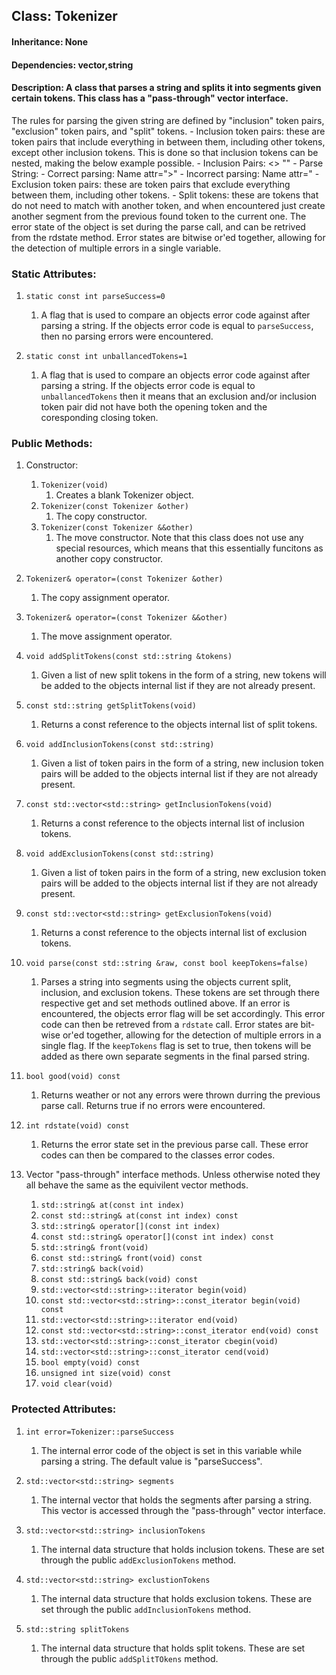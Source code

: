 ## Class: Tokenizer
#### Inheritance: None
#### Dependencies: vector,string
#### Description: A class that parses a string and splits it into segments given certain tokens. This class has a "pass-through" vector interface.

The rules for parsing the given string are defined by "inclusion" token pairs, "exclusion" token pairs, and "split" tokens.
	- Inclusion token pairs: these are token pairs that include everything in between them, including other tokens, except other inclusion tokens. This is done so that inclusion tokens can be nested, making the below example possible.
		- Inclusion Pairs: 	<> ""
		- Parse String:		<Name attr=">">
		- Correct parsing:	Name attr=">"
		- Incorrect parsing: 	Name attr="
	- Exclusion token pairs: these are token pairs that exclude everything between them, including other tokens.
	- Split tokens: these are tokens that do not need to match with another token, and when encountered just create another segment from the previous found token to the current one.
The error state of the object is set during the parse call, and can be retrived from the rdstate method. Error states are bitwise or'ed together, allowing for the detection of multiple errors in a single variable.

### Static Attributes:
1. ```static const int parseSuccess=0```
	1. A flag that is used to compare an objects error code against after parsing a string. If the objects error code is equal to ```parseSuccess```, then no parsing errors were encountered.

1. ```static const int unballancedTokens=1```
	1. A flag that is used to compare an objects error code against after parsing a string. If the objects error code is equal to ```unballancedTokens``` then it means that an exclusion and/or inclusion token pair did not have both the opening token and the coresponding closing token.

### Public Methods:
1. Constructor:
	1. ```Tokenizer(void)```
		1. Creates a blank Tokenizer object.
	1. ```Tokenizer(const Tokenizer &other)```
		1. The copy constructor.
	1. ```Tokenizer(const Tokenizer &&other)```
		1. The move constructor. Note that this class does not use any special resources, which means that this essentially funcitons as another copy constructor.

1. ```Tokenizer& operator=(const Tokenizer &other)```
	1. The copy assignment operator.

1. ```Tokenizer& operator=(const Tokenizer &&other)```
	1. The move assignment operator.

1. ```void addSplitTokens(const std::string &tokens)```
	1. Given a list of new split tokens in the form of a string, new tokens will be added to the objects internal list if they are not already present.

1. ```const std::string getSplitTokens(void)```
	1. Returns a const reference to the objects internal list of split tokens.

1. ```void addInclusionTokens(const std::string)```
	1. Given a list of token pairs in the form of a string, new inclusion token pairs will be added to the objects internal list if they are not already present.

1. ```const std::vector<std::string> getInclusionTokens(void)```
	1. Returns a const reference to the objects internal list of inclusion tokens.

1. ```void addExclusionTokens(const std::string)```
	1. Given a list of token pairs in the form of a string, new exclusion token pairs will be added to the objects internal list if they are not already present.

1. ```const std::vector<std::string> getExclusionTokens(void)```
	1. Returns a const reference to the objects internal list of exclusion tokens.

1. ```void parse(const std::string &raw, const bool keepTokens=false)```
	1. Parses a string into segments using the objects current split, inclusion, and exclusion tokens. These tokens are set through there respective get and set methods outlined above. If an error is encountered, the objects error flag will be set accordingly. This error code can then be retreved from a ```rdstate``` call. Error states are bit-wise or'ed together, allowing for the detection of multiple errors in a single flag. If the ```keepTokens``` flag is set to true, then tokens will be added as there own separate segments in the final parsed string.

1. ```bool good(void) const```
	1. Returns weather or not any errors were thrown durring the previous parse call. Returns true if no errors were encountered.

1. ```int rdstate(void) const```
	1. Returns the error state set in the previous parse call. These error codes can then be compared to the classes error codes.

1. Vector "pass-through" interface methods. Unless otherwise noted they all behave the same as the equivilent vector methods.
	1. ```std::string& at(const int index)```
	1. ```const std::string& at(const int index) const```
	1. ```std::string& operator[](const int index)```
	1. ```const std::string& operator[](const int index) const```
	1. ```std::string& front(void)```
	1. ```const std::string& front(void) const```
	1. ```std::string& back(void)```
	1. ```const std::string& back(void) const```
	1. ```std::vector<std::string>::iterator begin(void)```
	1. ```const std::vector<std::string>::const_iterator begin(void) const```
	1. ```std::vector<std::string>::iterator end(void)```
	1. ```const std::vector<std::string>::const_iterator end(void) const```
	1. ```std::vector<std::string>::const_iterator cbegin(void)```
	1. ```std::vector<std::string>::const_iterator cend(void)```
	1. ```bool empty(void) const```
	1. ```unsigned int size(void) const```
	1. ```void clear(void)```

### Protected Attributes:
1. ```int error=Tokenizer::parseSuccess```
	1. The internal error code of the object is set in this variable while parsing a string. The default value is "parseSuccess".

1. ```std::vector<std::string> segments```
	1. The internal vector that holds the segments after parsing a string. This vector is accessed through the "pass-through" vector interface.

1. ```std::vector<std::string> inclusionTokens```
	1. The internal data structure that holds inclusion tokens. These are set through the public ```addExclusionTokens``` method.

1. ```std::vector<std::string> exclustionTokens```
	1. The internal data structure that holds exclusion tokens. These are set through the public ```addInclusionTokens``` method.

1. ```std::string splitTokens```
	1. The internal data structure that holds split tokens. These are set through the public ```addSplitTOkens``` method.
